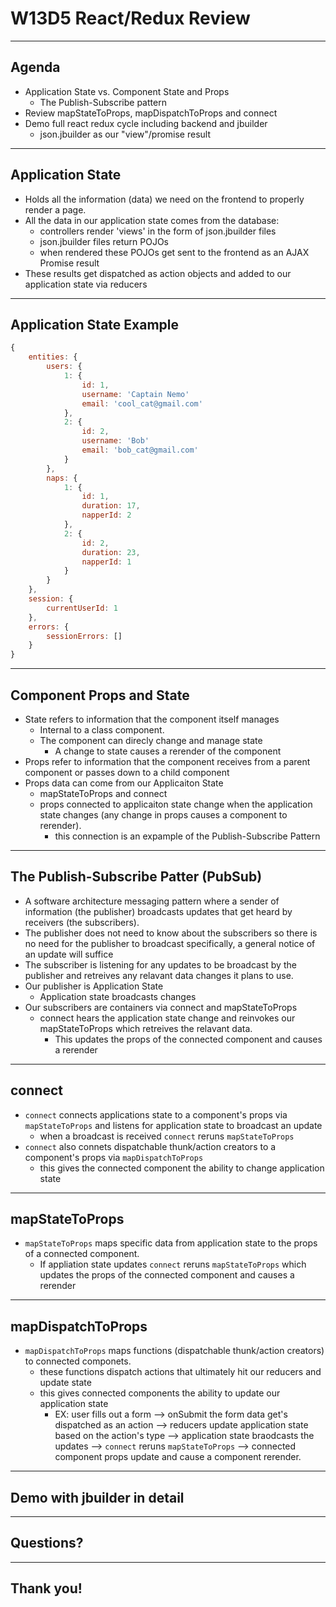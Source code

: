 # W13D5 React/Redux Review

---

## Agenda
- Application State vs. Component State and Props
    - The Publish-Subscribe pattern
- Review mapStateToProps, mapDispatchToProps and connect
- Demo full react redux cycle including backend and jbuilder
  - json.jbuilder as our "view"/promise result

---

## Application State
- Holds all the information (data) we need on the frontend to properly render a page.
- All the data in our application state comes from the database:
    - controllers render 'views' in the form of json.jbuilder files
    - json.jbuilder files return POJOs
    - when rendered these POJOs get sent to the frontend as an AJAX Promise result
- These results get dispatched as action objects and added to our application state via reducers

---

## Application State Example
```js
{ 
    entities: {
        users: {
            1: {
                id: 1, 
                username: 'Captain Nemo'
                email: 'cool_cat@gmail.com'
            },
            2: {
                id: 2, 
                username: 'Bob'
                email: 'bob_cat@gmail.com'
            }
        },
        naps: {
            1: {
                id: 1,
                duration: 17,
                napperId: 2
            },
            2: {
                id: 2,
                duration: 23,
                napperId: 1
            }
        }
    },
    session: {
        currentUserId: 1
    },
    errors: {
        sessionErrors: []
    }
}
```

---

## Component Props and State
- State refers to information that the component itself manages
  - Internal to a class component. 
  - The component can direcly change and manage state
    - A change to state causes a rerender of the component
- Props refer to information that the component receives from a parent component or passes down to a child component
- Props data can come from our Applicaiton State
  - mapStateToProps and connect
  - props connected to applicaiton state change when the application state changes (any change in props causes a component to rerender).
    - this connection is an expample of the Publish-Subscribe Pattern

---

## The Publish-Subscribe Patter (PubSub)
- A software architecture messaging pattern where a sender of information (the publisher) broadcasts updates that get heard by receivers (the subscribers).
- The publisher does not need to know about the subscribers so there is no need for the publisher to broadcast specifically, a general notice of an update will suffice
- The subscriber is listening for any updates to be broadcast by the publisher and retreives any relavant data changes it plans to use.
- Our publisher is Application State
  - Application state broadcasts changes
- Our subscribers are containers via connect and mapStateToProps
  - connect hears the application state change and reinvokes our mapStateToProps which retreives the relavant data.
    - This updates the props of the connected component and causes a rerender

---

## connect
- `connect` connects applications state to a component's props via `mapStateToProps` and listens for application state to broadcast an update
  - when a broadcast is received `connect` reruns `mapStateToProps`
- `connect` also connets dispatchable thunk/action creators to a component's props via `mapDispatchToProps`
  - this gives the connected component the ability to change application state

---

## mapStateToProps
- `mapStateToProps` maps specific data from application state to the props of a connected component.
  - If appliation state updates `connect` reruns `mapStateToProps` which updates the props of the connected component and causes a rerender

---

## mapDispatchToProps
- `mapDispatchToProps` maps functions (dispatchable thunk/action creators) to connected componets.
  - these functions dispatch actions that ultimately hit our reducers and update state
  - this gives connected components the ability to update our application state
    - EX: user fills out a form --> onSubmit the form data get's dispatched as an action --> reducers update application state based on the action's type --> application state braodcasts the updates --> `connect` reruns `mapStateToProps` --> connected component props update and cause a component rerender. 

---

## Demo with jbuilder in detail

---

## Questions?

---

## Thank you!
